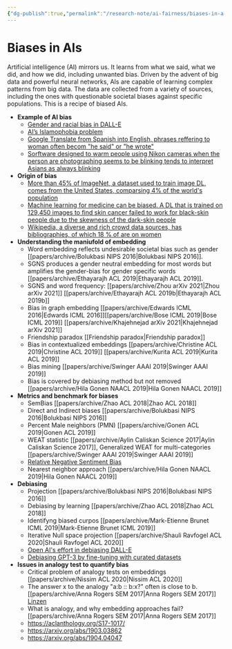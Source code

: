 ```yaml
---
{"dg-publish":true,"permalink":"/research-note/ai-fairness/biases-in-a-is/","dgHomeLink":true,"dgPassFrontmatter":false}
---
```



# Biases in AIs

Artificial intelligence (AI) mirrors us. It learns from what we said, what we did, and how we did, including unwanted bias. Driven by the advent of big data and powerful neural networks, AIs are capable of learning complex patterns from big data. The data are collected from a variety of sources, including the ones with questionable societal biases against specific populations. This is a recipe of biased AIs.

- **Example of AI bias**
	- [Gender and racial bias in DALL-E](https://www.vox.com/future-perfect/23023538/ai-dalle-2-openai-bias-gpt-3-incentives)
	- [AI’s Islamophobia problem](https://www.vox.com/future-perfect/22672414/ai-artificial-intelligence-gpt-3-bias-muslim?utm_source=Sailthru&utm_medium=email&utm_campaign=Future%20Perfect%204-12-22&utm_term=Future%20Perfect)
	- [Google Translate from Spanish into English, phrases reffering to woman often becom "he said" or "he wrote"](https://www.independent.co.uk/life-style/women/google-translate-sexist-masculine-feminine-he-said-she-said-english-spanish-languages-a8672586.html)
	- [Sorftware designed to warm people using Nikon cameras when the person are photographing seems to be blinking tends to interpret Asians as always blinking ](https://thesocietypages.org/socimages/2009/05/29/nikon-camera-says-asians-are-always-blinking/)
- **Origin of bias**
	- [More than 45% of ImageNet, a dataset used to train image DL, comes from the United States, comparsing 4% of the world's population](https://venturebeat.com/2020/11/03/researchers-show-that-computer-vision-algorithms-pretrained-on-imagenet-exhibit-multiple-distressing-biases/)
	- [Machine learning for medicine can be biased. A DL that is trained on 129,450 images to find skin cancer failed to work for black-skin people due to the skewness of the dark-skin people](https://www.theatlantic.com/health/archive/2018/08/machine-learning-dermatology-skin-color/567619/)
	- [Wikipedia, a diverse and rich crowd data sources, has bibliographies, of which 18 % of are on women](https://en.wikipedia.org/wiki/Gender_bias_on_Wikipedia)
- **Understanding the maniufold of embedding**
	- Word embedding reflects undesirable societal bias such as gender [[papers/archive/Bolukbasi NIPS 2016|Bolukbasi NIPS 2016]]. 
	-  SGNS produces a gender neutral embedding for most words but amplifies the gender-bias for gender specific words [[papers/archive/Ethayarajh ACL 2019|Ethayarajh ACL 2019]].
	- SGNS and word frequency: [[papers/archive/Zhou arXiv 2021|Zhou arXiv 2021]] [[papers/archive/Ethayarajh ACL 2019b|Ethayarajh ACL 2019b]]
	- Bias in graph embedding [[papers/archive/Edwards ICML 2016|Edwards ICML 2016]][[papers/archive/Bose ICML 2019|Bose ICML 2019]] [[papers/archive/Khajehnejad arXiv 2021|Khajehnejad arXiv 2021]]
	- Friendship paradox [[Friendship paradox|Friendship paradox]]
	- Bias in contextualized embeddings [[papers/archive/Christine ACL 2019|Christine ACL 2019]] [[papers/archive/Kurita ACL 2019|Kurita ACL 2019]]
	- Bias mining [[papers/archive/Swinger AAAI 2019|Swinger AAAI 2019]]
	- Bias is covered by debiasing method but not removed [[papers/archive/Hila Gonen  NAACL 2019|Hila Gonen  NAACL 2019]]
- **Metrics and benchmark for biases**
	- SemBias [[papers/archive/Zhao ACL 2018|Zhao ACL 2018]]
	- Direct and Indirect biases [[papers/archive/Bolukbasi NIPS 2016|Bolukbasi NIPS 2016]]
	- Percent Male neighbors (PMN) [[papers/archive/Gonen ACL 2019|Gonen ACL 2019]] 
	- WEAT statistic [[papers/archive/Aylin Caliskan Science 2017|Aylin Caliskan Science 2017]], Generalized WEAT for multi-categories [[papers/archive/Swinger AAAI 2019|Swinger AAAI 2019]]
	- [Relative Negative Sentiment Bias](https://aclanthology.org/P19-1162v2.pdf)
	- Nearest neighbor approach [[papers/archive/Hila Gonen  NAACL 2019|Hila Gonen  NAACL 2019]]
- **Debiasing**
	- Projection [[papers/archive/Bolukbasi NIPS 2016|Bolukbasi NIPS 2016]]
	- Debiasing by learning [[papers/archive/Zhao ACL 2018|Zhao ACL 2018]]
	- Identifyng biased curpos [[papers/archive/Mark-Etienne Brunet ICML 2019|Mark-Etienne Brunet ICML 2019]]
	- Iterative Null space projection [[papers/archive/Shauli Ravfogel ACL 2020|Shauli Ravfogel ACL 2020]]
	- [Open AI's effort in debiasing DALL-E](https://github.com/openai/dalle-2-preview/blob/main/system-card.md?utm_source=Sailthru&utm_medium=email&utm_campaign=Future%20Perfect%204-12-22&utm_term=Future%20Perfect)
	- [Debiasing GPT-3 by fine-tuning with curated datasets](https://proceedings.neurips.cc/paper/2021/hash/2e855f9489df0712b4bd8ea9e2848c5a-Abstract.html)
- **Issues in analogy test to quantify bias**
	- Critical problem of analogy tests on embeddings [[papers/archive/Nissim ACL 2020|Nissim ACL 2020]]
	- The answer x to the analogy "a:b :: b:x?" often is close to b. [[papers/archive/Anna Rogers SEM 2017|Anna Rogers SEM 2017]] [Linzen](https://aclanthology.org/W16-2503.pdf)
	- What is analogy, and why embedding approaches fail? [[papers/archive/Anna Rogers SEM 2017|Anna Rogers SEM 2017]]
	- https://aclanthology.org/S17-1017/
	- https://arxiv.org/abs/1903.03862
	- https://arxiv.org/abs/1904.04047
